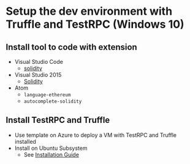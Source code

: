 # Setup the dev environment with Truffle and TestRPC (Windows 10)

## Install tool to code with extension
*   Visual Studio Code
    *   [solidity](https://marketplace.visualstudio.com/items?itemName=JuanBlanco.solidity)
*   Visual Studio 2015
    *   [Solidity](https://marketplace.visualstudio.com/items?itemName=ConsenSys.Solidity)
*   Atom
    *   `language-ethereum`
    *   `autocomplete-solidity`

## Install TestRPC and Truffle
*   Use template on Azure to deploy a VM with TestRPC and Truffle installed
*   Install on Ubuntu Subsystem
    *   See [Installation Guide](https://github.com/BlockchainRepos/truffle-testrpc/tree/master/testrpc-setup)